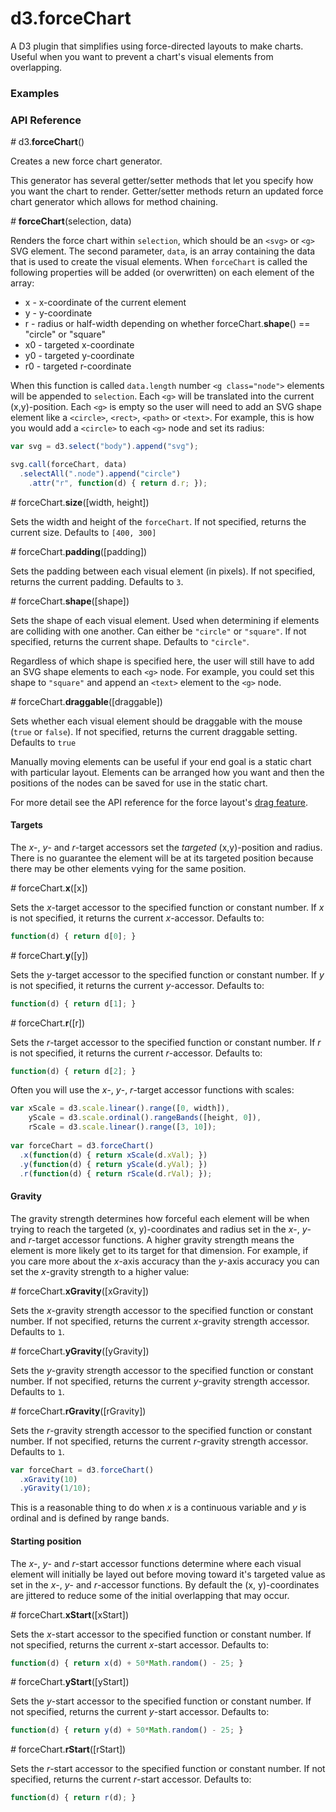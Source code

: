 # d3.forceChart

A D3 plugin that simplifies using force-directed layouts to make charts.
Useful when you want to prevent a chart's visual elements from overlapping.

### Examples



### API Reference

*#* d3.**forceChart**()

Creates a new force chart generator. 

This generator has several getter/setter
methods that let you specify how you want the chart to render. Getter/setter
methods return an updated force chart generator which allows for method chaining.

*#* **forceChart**(selection, data)

Renders the force chart within `selection`, which should be an `<svg>` or 
`<g>` SVG element.
The second parameter, `data`, is an array containing the data that is
used to create the visual elements. When `forceChart` is called the following
properties will be added (or overwritten) on each element of the array:
- x - x-coordinate of the current element
- y - y-coordinate
- r - radius or half-width depending on whether forceChart.**shape**() == "circle" or "square"
- x0 - targeted x-coordinate
- y0 - targeted y-coordinate
- r0 - targeted r-coordinate

When this function is called `data.length` number `<g class="node">` elements 
will be appended to `selection`. Each `<g>` will be translated into the current (x,y)-position.
Each `<g>` is empty so the user will need to add an SVG shape element like a 
`<circle>`, `<rect>`, `<path>` or `<text>`. For example, this is how you would
add a `<circle>` to each `<g>` node and set its radius:

```javascript
var svg = d3.select("body").append("svg");

svg.call(forceChart, data)
  .selectAll(".node").append("circle")
    .attr("r", function(d) { return d.r; });
```

*#* forceChart.**size**([width, height])

Sets the width and height of the `forceChart`. If not specified, returns
the current size. Defaults to `[400, 300]`

*#* forceChart.**padding**([padding])

Sets the padding between each visual element (in pixels). If not specified, 
returns the current padding. Defaults to `3`.

*#* forceChart.**shape**([shape])

Sets the shape of each visual element. Used when determining if elements are
colliding with one another. Can either be `"circle"` or `"square"`.
If not specified, returns the current shape. Defaults to `"circle"`.

Regardless of which shape is specified here, the user will still have to add an
SVG shape elements to each `<g>` node. For example, you could set this shape
to `"square"` and append an `<text>` element to the `<g>` node.

*#* forceChart.**draggable**([draggable])

Sets whether each visual element should be draggable with the mouse 
(`true` or `false`). If not specified, returns the current draggable setting.
Defaults to `true`

Manually moving elements can be useful if your end goal is a static chart with 
particular layout.
Elements can be arranged how you want and then the positions of the nodes
can be saved for use in the static chart. 

For more detail see the API reference for the force layout's 
[drag feature](https://github.com/mbostock/d3/wiki/Force-Layout#drag).

#### Targets

The *x*-, *y*- and *r*-target accessors set the *targeted* (x,y)-position and 
radius. There is no guarantee 
the element will be at its targeted position because there may be other 
elements vying for the same position.

*#* forceChart.**x**([x])

Sets the *x*-target accessor to the specified function or constant number. If *x* is 
not specified, it returns the current *x*-accessor. Defaults to:

```javascript
function(d) { return d[0]; }
```

*#* forceChart.**y**([y])

Sets the *y*-target accessor to the specified function or constant number. If *y* is 
not specified, it returns the current *y*-accessor. Defaults to:

```javascript
function(d) { return d[1]; }
```

*#* forceChart.**r**([r])

Sets the *r*-target accessor to the specified function or constant number. If *r* is 
not specified, it returns the current *r*-accessor. Defaults to:

```javascript
function(d) { return d[2]; }
```

Often you will use the *x*-, *y*-, *r*-target accessor functions with
scales:

```javascript
var xScale = d3.scale.linear().range([0, width]),
    yScale = d3.scale.ordinal().rangeBands([height, 0]),
    rScale = d3.scale.linear().range([3, 10]);
    
var forceChart = d3.forceChart()
  .x(function(d) { return xScale(d.xVal); })
  .y(function(d) { return yScale(d.yVal); })
  .r(function(d) { return rScale(d.rVal); });
```

#### Gravity

The gravity strength determines how forceful each element will be when trying 
to reach the targeted (x, y)-coordinates and radius set in the 
*x*-, *y*- and *r*-target accessor functions. A higher gravity strength 
means the element is
more likely get to its target for that dimension. For example, if you care 
more about the *x*-axis accuracy than the *y*-axis accuracy you can set the 
*x*-gravity strength to a higher value:

*#* forceChart.**xGravity**([xGravity])

Sets the *x*-gravity strength accessor to the specified function or constant 
number. If not specified, returns the current *x*-gravity strength accessor.
Defaults to `1`.

*#* forceChart.**yGravity**([yGravity])

Sets the *y*-gravity strength accessor to the specified function or constant 
number. If not specified, returns the current *y*-gravity strength accessor.
Defaults to `1`.

*#* forceChart.**rGravity**([rGravity])

Sets the *r*-gravity strength accessor to the specified function or constant 
number. If not specified, returns the current *r*-gravity strength accessor.
Defaults to `1`.

```javascript
var forceChart = d3.forceChart()
  .xGravity(10)
  .yGravity(1/10);
```

This is a reasonable thing to do when *x* is a continuous variable and
*y* is ordinal and is defined by range bands.

#### Starting position

The *x*-, *y*- and *r*-start accessor functions determine where each visual
element will initially be layed out before moving toward it's targeted value
as set in the *x*-, *y*- and *r*-accessor functions. By default the (x, y)-coordinates
are jittered to reduce some of the initial overlapping that may occur.

*#* forceChart.**xStart**([xStart])

Sets the *x*-start accessor to the specified function or constant number. 
If not specified, returns the current *x*-start accessor. Defaults to:

```javascript
function(d) { return x(d) + 50*Math.random() - 25; }
```

*#* forceChart.**yStart**([yStart])

Sets the *y*-start accessor to the specified function or constant number. 
If not specified, returns the current *y*-start accessor. Defaults to:

```javascript
function(d) { return y(d) + 50*Math.random() - 25; }
```

*#* forceChart.**rStart**([rStart])

Sets the *r*-start accessor to the specified function or constant number. 
If not specified, returns the current *r*-start accessor. Defaults to:

```javascript
function(d) { return r(d); }
```